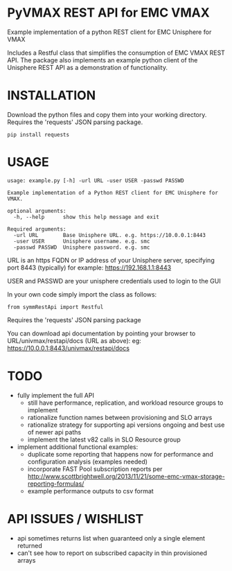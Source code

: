 PyVMAX REST API for EMC VMAX
===========================

Example implementation of a python REST client for EMC Unisphere for VMAX

Includes a Restful class that simplifies the consumption of EMC VMAX REST API.  The package also implements an example python client of the Unisphere REST API as a demonstration of functionality.

INSTALLATION
===========
Download the python files and copy them into your working directory.  Requires the 'requests' JSON parsing package.
```
pip install requests
```

USAGE
=====
```
usage: example.py [-h] -url URL -user USER -passwd PASSWD

Example implementation of a Python REST client for EMC Unisphere for VMAX.

optional arguments:
  -h, --help      show this help message and exit

Required arguments:
  -url URL        Base Unisphere URL. e.g. https://10.0.0.1:8443
  -user USER      Unisphere username. e.g. smc
  -passwd PASSWD  Unisphere password. e.g. smc
```

URL is an https FQDN or IP address of your Unisphere server, specifying port 8443 (typically)
for example:  https://192.168.1.1:8443

USER and PASSWD are your unisphere credentials used to login to the GUI

In your own code simply import the class as follows:
```
from symmRestApi import Restful
```
Requires the 'requests' JSON parsing package 

You can download api documentation by pointing your browser to URL/univmax/restapi/docs (URL as above):
eg: https://10.0.0.1:8443/univmax/restapi/docs

TODO
====
* fully implement the full API
  * still have performance, replication, and workload resource groups to implement
  * rationalize function names between provisioning and SLO arrays
  * rationalize strategy for supporting api versions ongoing and best use of newer api paths
  * implement the latest v82 calls in SLO Resource group
* implement additional functional examples:
  * duplicate some reporting that happens now for performance and configuration analysis (examples needed)
  * incorporate FAST Pool subscription reports per http://www.scottbrightwell.org/2013/11/21/some-emc-vmax-storage-reporting-formulas/
  * example performance outputs to csv format 


API ISSUES / WISHLIST
=====================
* api sometimes returns list when guaranteed only a single element returned
* can't see how to report on subscribed capacity in thin provisioned arrays

